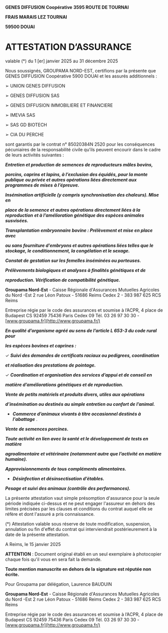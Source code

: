**GENES DIFFUSION**
**Coopérative**
**3595 ROUTE DE TOURNAI**

**FRAIS MARAIS LEZ TOURNAI**

**59500 DOUAI**
# **ATTESTATION D’ASSURANCE**

valable (*) du 1 [er] janvier 2025 au 31 décembre 2025

Nous soussignés, GROUPAMA NORD-EST, certifions par la présente que GENES
DIFFUSION Coopérative 5900 DOUAI et les assurés additionnels :

➢ UNION GENES DIFFUSION

➢ GENES DIFFUSION SAS

➢ GENES DIFFUSION IMMOBILIERE ET FINANCIERE

➢ IMEVIA SAS

➢ SAS GD BIOTECH

➢ CIA DU PERCHE

sont garantis par le contrat n° 85020384N 2520 pour les conséquences pécuniaires de la
responsabilité civile qu’ils peuvent encourir dans le cadre de leurs activités suivantes :

   _**Entretien et production de semences de reproducteurs mâles bovins,**_

_**porcins, caprins et lapins, à l’exclusion des équidés, pour la monte publique**_
_**ou privée et autres opérations liées directement aux programmes de mises**_
_**à l’épreuve.**_

   _**Insémination artificielle (y compris synchronisation des chaleurs). Mise en**_

_**place de la semence et autres opérations directement liées à la reproduction**_
_**et à l’amélioration génétique des espèces animales susvisées.**_

   _**Transplantation embryonnaire bovine : Prélèvement et mise en place avec**_

_**ou sans fourniture d’embryons et autres opérations liées telles que le**_
_**stockage, le conditionnement, la congélation et le sexage.**_

   _**Constat de gestation sur les femelles inséminées ou porteuses.**_

   _**Prélèvements biologiques et analyses à finalités génétiques et de**_

_**reproduction. Vérification de compatibilité génétique.**_

**Groupama Nord-Est**   - Caisse Régionale d'Assurances Mutuelles Agricoles du Nord -Est
2 rue Léon Patoux - 51686 Reims Cedex 2 - 383 987 625 RCS Reims

Entreprise régie par le code des assurances et soumise à l’ACPR, 4 place de Budapest CS 92459 75436 Paris
Cedex 09 Tél. 03 26 97 30 30 - [www.groupama.fr](http://www.groupama.fr/)

   _**En qualité d’organisme agréé au sens de l’article L 653-3 du code rural pour**_

_**les espèces bovines et caprines :**_

✓ _**Suivi des demandes de certificats raciaux ou pedigrees, coordination**_

_**et réalisation des prestations de pointage.**_

✓ _**Coordination et organisation des services d’appui et de conseil en**_

_**matière d’améliorations génétiques et de reproduction.**_

   _**Vente de petits matériels et produits divers, utiles aux opérations**_

_**d’insémination ou destinés au simple entretien ou confort de l’animal.**_

   - _**Commerce d’animaux vivants à titre occasionnel destinés à l'abattage**_ .

   _**Vente de semences porcines.**_

   _**Toute activité en lien avec la santé et le développement de tests en matière**_

_**agroalimentaire et vétérinaire (notamment autre que l’activité en matière**_
_**humaine).**_

   _**Approvisionnements de tous compléments alimentaires.**_

   - _**Désinfection et désinsectisation d’étables.**_

   _**Pesage et suivi des animaux (contrôle des performances).**_

La présente attestation vaut simple présomption d'assurance pour la seule période
indiquée ci-dessus et ne peut engager l'assureur en dehors des limites précisées par les
clauses et conditions du contrat auquel elle se réfère et dont l'assuré a pris connaissance.

(*) Attestation valable sous réserve de toute modification, suspension, annulation ou fin
d'effet du contrat qui interviendrait postérieurement à la date de la présente attestation.

A Reims, le 15 janvier 2025


**ATTENTION** :
Document original établi en un seul exemplaire à
photocopier chaque fois qu'il vous en sera fait la
demande.

**Toute mention manuscrite en dehors de la**
**signature est réputée non écrite.**


Pour Groupama par délégation,
Laurence BAUDUIN


**Groupama Nord-Est** - Caisse Régionale d'Assurances Mutuelles Agricoles du Nord -Est
2 rue Léon Patoux - 51686 Reims Cedex 2 - 383 987 625 RCS Reims

Entreprise régie par le code des assurances et soumise à l’ACPR, 4 place de Budapest CS 92459 75436 Paris
Cedex 09 Tél. 03 26 97 30 30 - [www.groupama.fr](http://www.groupama.fr/)

